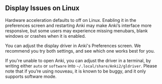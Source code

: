 ## Display Issues on Linux

Hardware acceleration defaults to off on Linux. Enabling it
in the preferences screen and restarting Anki may make Anki’s interface
more responsive, but some users may experience missing menubars, blank
windows or crashes when it is enabled.

You can adjust the display driver in Anki's Preferences screen. We
recommend you try both settings, and see which one works best for you.

If you're unable to open Anki, you can adjust the driver in a terminal,
by writing either `auto` or `software` into
`~/.local/share/Anki2/gldriver`. Please note that if
you’re using nouveau, it is known to be buggy, and it only supports
software mode.
